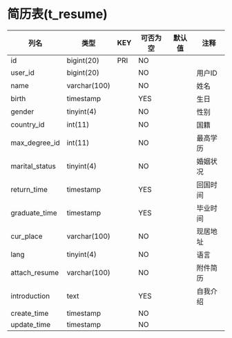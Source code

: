 # 简历表(t_resume)
| 列名 | 类型 | KEY | 可否为空 | 默认值 | 注释 |
| ---- | ---- | ---- | ---- | ---- | ----  |
| id | bigint(20) | PRI | NO |  |  |
| user_id | bigint(20) |  | NO |  | 用户ID |
| name | varchar(100) |  | NO |  | 姓名 |
| birth | timestamp |  | YES |  | 生日 |
| gender | tinyint(4) |  | NO |  | 性别 |
| country_id | int(11) |  | NO |  | 国籍 |
| max_degree_id | int(11) |  | NO |  | 最高学历 |
| marital_status | tinyint(4) |  | NO |  | 婚姻状况 |
| return_time | timestamp |  | YES |  | 回国时间 |
| graduate_time | timestamp |  | YES |  | 毕业时间 |
| cur_place | varchar(100) |  | NO |  | 现居地址 |
| lang | tinyint(4) |  | NO |  | 语言 |
| attach_resume | varchar(100) |  | NO |  | 附件简历 |
| introduction | text |  | YES |  | 自我介绍 |
| create_time | timestamp |  | NO |  |  |
| update_time | timestamp |  | NO |  |  |
